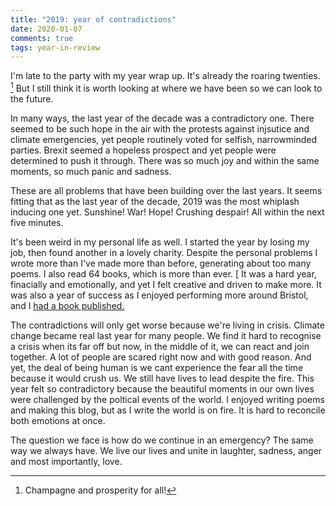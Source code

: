 ```yaml
---
title: "2019: year of contradictions"  
date: 2020-01-07
comments: true  
tags: year-in-review  
---
```


I'm late to the party with my year wrap up. It's already the roaring twenties. [^1] But I still think it is worth looking at where we have been so we can look to the future.  

In many ways, the last year of the decade was a contradictory one. There seemed to be such hope in the air with the protests against injsutice and climate emergencies, yet people routinely voted for selfish, narrowminded parties. Brexit seemed a hopeless prospect and yet people were determined to push it through. There was so much joy and within the same moments, so much panic and sadness.  

These are all problems that have been building over the last years. It seems fitting that as the last year of the decade, 2019 was the most whiplash inducing one yet. Sunshine! War! Hope! Crushing despair! All within the next five minutes.  

It's been weird in my personal life as well. I started the year by losing my job, then found another in a lovely charity. Despite the personal problems I wrote more than I've made more than before, generating about too many poems. I also read 64 books, which is more than ever. [ It was a hard year, finacially and emotionally, and yet I felt creative and driven to make more. It was also a year of success as I enjoyed performing more around Bristol, and I <a href="https://www.selcouthstation.com/product-page/our-voices-in-the-chaos">had a book published.</a>  

The contradictions will only get worse because we're living in crisis. Climate change became real last year for many people. We find it hard to recognise a crisis when its far off but now, in the middle of it, we can react and join together. A lot of people are scared right now and with good reason. And yet, the deal of being human is we cant experience the fear all the time because it would crush us. We still have lives to lead despite the fire. This year felt so contradictory because the beautiful moments in our own lives were challenged by the poltical events of the world. I enjoyed writing poems and making this blog, but as I write the world is on fire. It is hard to reconcile both emotions at once.  

The question we face is how do we continue in an emergency? The same way we always have. We live our lives and unite in laughter, sadness, anger and most importantly, love.  
[^1]: Champagne and prosperity for all!
[^2]: I'll pick my best in a blogpost soon.
